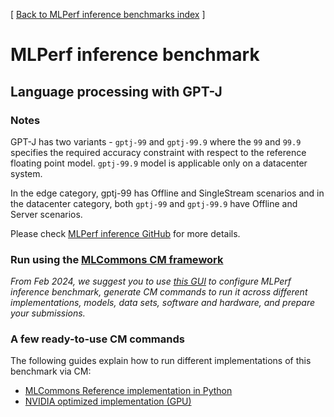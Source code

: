[ [Back to MLPerf inference benchmarks index](../README.md) ]

# MLPerf inference benchmark

## Language processing with GPT-J

### Notes

GPT-J has two variants - `gptj-99` and `gptj-99.9` where the `99` and `99.9` specifies the required accuracy constraint 
with respect to the reference floating point model. `gptj-99.9` model is applicable only on a datacenter system.

In the edge category, gptj-99 has Offline and SingleStream scenarios and in the datacenter category, both `gptj-99` and `gptj-99.9` have Offline and Server scenarios.

Please check [MLPerf inference GitHub](https://github.com/mlcommons/inference) for more details.

### Run using the [MLCommons CM framework](https://github.com/mlcommons/ck)

*From Feb 2024, we suggest you to use [this GUI](https://access.cknowledge.org/playground/?action=howtorun&bench_uid=39877bb63fb54725)
 to configure MLPerf inference benchmark, generate CM commands to run it across different implementations, models, data sets, software
 and hardware, and prepare your submissions.*

### A few ready-to-use CM commands

The following guides explain how to run different implementations of this benchmark via CM:

* [MLCommons Reference implementation in Python](README_reference.md)
* [NVIDIA optimized implementation (GPU)](README_nvidia.md)
